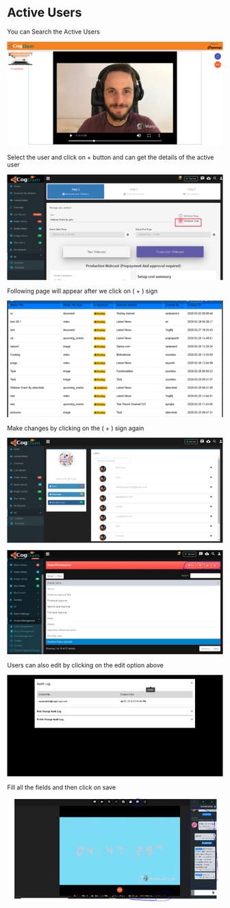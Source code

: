 # Active Users

You can Search the Active Users 

![](../.gitbook/assets/image%20%2847%29.png)

Select the user and click on + button and can get the details of the active user

![](../.gitbook/assets/image%20%2848%29.png)

Following page will appear after we click on \( + \) sign

![](../.gitbook/assets/image%20%28239%29.png)

Make changes by clicking on the \( + \) sign again

![](../.gitbook/assets/image%20%28114%29.png)

![](../.gitbook/assets/image%20%2861%29.png)

Users can also edit by clicking on the edit option above

![](../.gitbook/assets/image%20%28236%29.png)

Fill all the fields and then click on save

![](../.gitbook/assets/image%20%28143%29.png)

